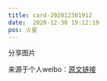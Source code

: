 ```yaml
---
title: card-202012301912
date:  2020-12-30 19:12:19
pos: 火星
---
```

分享图片 

来源于个人weibo：[原文链接](https://m.weibo.cn/status/JASYj3it2?mblogid=JASYj3it2)